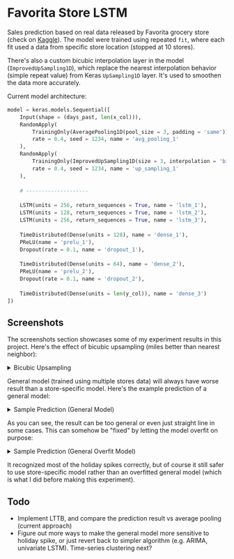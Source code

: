 # Favorita Store LSTM
Sales prediction based on real data released by Favorita grocery store (check on [Kaggle](https://www.kaggle.com/competitions/favorita-grocery-sales-forecasting)). The model were trained using repeated `fit`, where each fit used a data from specific store location (stopped at 10 stores).

There's also a custom bicubic interpolation layer in the model (`ImprovedUpSampling1D`), which replace the nearest interpolation behavior (simple repeat value) from Keras `UpSampling1D` layer. It's used to smoothen the data more accurately.

Current model architecture:
``` python
model = keras.models.Sequential([
    Input(shape = (days_past, len(x_col))),
    RandomApply(
        TrainingOnly(AveragePooling1D(pool_size = 3, padding = 'same')),
        rate = 0.4, seed = 1234, name = 'avg_pooling_1'
    ),
    RandomApply(
        TrainingOnly(ImprovedUpSampling1D(size = 3, interpolation = 'bicubic')),
        rate = 0.4, seed = 1234, name = 'up_sampling_1'
    ),

    # --------------------

    LSTM(units = 256, return_sequences = True, name = 'lstm_1'),
    LSTM(units = 128, return_sequences = True, name = 'lstm_2'),
    LSTM(units = 256, return_sequences = True, name = 'lstm_3'),

    TimeDistributed(Dense(units = 128), name = 'dense_1'),
    PReLU(name = 'prelu_1'),
    Dropout(rate = 0.1, name = 'dropout_1'),

    TimeDistributed(Dense(units = 64), name = 'dense_2'),
    PReLU(name = 'prelu_2'),
    Dropout(rate = 0.1, name = 'dropout_2'),

    TimeDistributed(Dense(units = len(y_col)), name = 'dense_3')
])
```

## Screenshots
The screenshots section showcases some of my experiment results in this project. Here's the effect of bicubic upsampling (miles better than nearest neighbor):

<details>
    <summary>Bicubic Upsampling</summary>
    <img src="misc/screenshot/screenshot_1.png">
</details>

General model (trained using multiple stores data) will always have worse result than a store-specific model. Here's the example prediction of a general model:

<details>
    <summary>Sample Prediction (General Model)</summary>
    <img src="misc/screenshot/screenshot_2.png">
</details>

As you can see, the result can be too general or even just straight line in some cases. This can somehow be "fixed" by letting the model overfit on purpose:

<details>
    <summary>Sample Prediction (General Overfit Model)</summary>
    <img src="misc/screenshot/screenshot_3.png">
</details>

It recognized most of the holiday spikes correctly, but of course it still safer to use store-specific model rather than an overfitted general model (which is what I did before making this experiment).

## Todo
- Implement LTTB, and compare the prediction result vs average pooling (current approach)
- Figure out more ways to make the general model more sensitive to holiday spike, or just revert back to simpler algorithm (e.g. ARIMA, univariate LSTM). Time-series clustering next?

